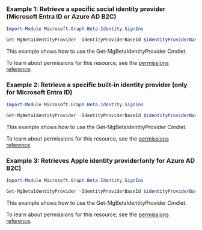 ### Example 1: Retrieve a specific social identity provider (Microsoft Entra ID or Azure AD B2C)

```powershellImport-Module Microsoft.Graph.Beta.Identity.SignIns

Get-MgBetaIdentityProvider -IdentityProviderBaseId $identityProviderBaseId
```
This example shows how to use the Get-MgBetaIdentityProvider Cmdlet.
To learn about permissions for this resource, see the [permissions reference](/graph/permissions-reference).

### Example 2: Retrieve a specific built-in identity provider (only for Microsoft Entra ID)

```powershellImport-Module Microsoft.Graph.Beta.Identity.SignIns

Get-MgBetaIdentityProvider -IdentityProviderBaseId $identityProviderBaseId
```
This example shows how to use the Get-MgBetaIdentityProvider Cmdlet.
To learn about permissions for this resource, see the [permissions reference](/graph/permissions-reference).

### Example 3: Retrieves Apple identity provider(only for Azure AD B2C)

```powershellImport-Module Microsoft.Graph.Beta.Identity.SignIns

Get-MgBetaIdentityProvider -IdentityProviderBaseId $identityProviderBaseId
```
This example shows how to use the Get-MgBetaIdentityProvider Cmdlet.
To learn about permissions for this resource, see the [permissions reference](/graph/permissions-reference).

